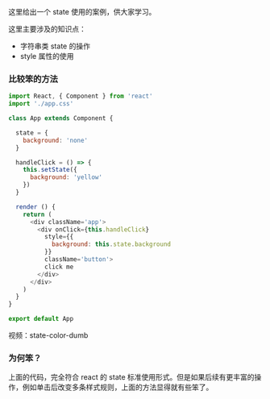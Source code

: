 这里给出一个 state 使用的案例，供大家学习。

这里主要涉及的知识点：

- 字符串类 state 的操作
- style 属性的使用

### 比较笨的方法

```js
import React, { Component } from 'react'
import './app.css'

class App extends Component {

  state = {
    background: 'none'
  }

  handleClick = () => {
    this.setState({
      background: 'yellow'
    })
  }

  render () {
    return (
      <div className='app'>
        <div onClick={this.handleClick}
          style={{
            background: this.state.background
          }}
          className='button'>
          click me
        </div>
      </div>
    )
  }
}

export default App
```

视频：state-color-dumb


### 为何笨？

上面的代码，完全符合 react 的 state 标准使用形式。但是如果后续有更丰富的操作，例如单击后改变多条样式规则，上面的方法显得就有些笨了。
